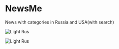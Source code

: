 # NewsMe

News with categories in Russia and USA(with search)


![Light Rus](https://user-images.githubusercontent.com/69522563/187966051-4f5d18aa-5c4f-432f-b9b4-c6950f6ddf5f.png)

![Light Rus](https://user-images.githubusercontent.com/69522563/187966086-4ddeb563-3f3d-413e-8a40-54821c426865.png)

